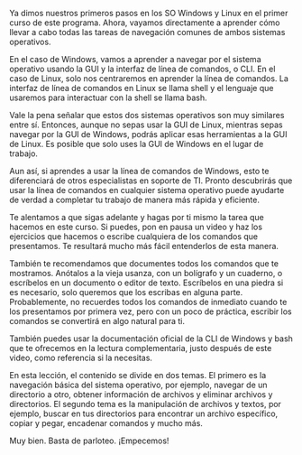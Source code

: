 Ya dimos nuestros primeros pasos en los SO Windows y Linux en el primer curso de este programa. Ahora, vayamos directamente a aprender cómo llevar a cabo todas las tareas de navegación comunes de ambos sistemas operativos.

En el caso de Windows, vamos a aprender a navegar por el sistema operativo usando la GUI y la interfaz de línea de comandos, o CLI. En el caso de Linux, solo nos centraremos en aprender la línea de comandos. La interfaz de línea de comandos en Linux se llama shell y el lenguaje que usaremos para interactuar con la shell se llama bash.

Vale la pena señalar que estos dos sistemas operativos son muy similares entre sí. Entonces, aunque no sepas usar la GUI de Linux, mientras sepas navegar por la GUI de Windows, podrás aplicar esas herramientas a la GUI de Linux. Es posible que solo uses la GUI de Windows en el lugar de trabajo.

Aun así, si aprendes a usar la línea de comandos de Windows, esto te diferenciará de otros especialistas en soporte de TI. Pronto descubrirás que usar la línea de comandos en cualquier sistema operativo puede ayudarte de verdad a completar tu trabajo de manera más rápida y eficiente.

Te alentamos a que sigas adelante y hagas por ti mismo la tarea que hacemos en este curso. Si puedes, pon en pausa un video y haz los ejercicios que hacemos o escribe cualquiera de los comandos que presentamos. Te resultará mucho más fácil entenderlos de esta manera.

También te recomendamos que documentes todos los comandos que te mostramos. Anótalos a la vieja usanza, con un bolígrafo y un cuaderno, o escríbelos en un documento o editor de texto. Escríbelos en una piedra si es necesario, solo queremos que los escribas en alguna parte. Probablemente, no recuerdes todos los comandos de inmediato cuando te los presentamos por primera vez, pero con un poco de práctica, escribir los comandos se convertirá en algo natural para ti.

También puedes usar la documentación oficial de la CLI de Windows y bash que te ofrecemos en la lectura complementaria, justo después de este video, como referencia si la necesitas.

En esta lección, el contenido se divide en dos temas. El primero es la navegación básica del sistema operativo, por ejemplo, navegar de un directorio a otro, obtener información de archivos y eliminar archivos y directorios. El segundo tema es la manipulación de archivos y textos, por ejemplo, buscar en tus directorios para encontrar un archivo específico, copiar y pegar, encadenar comandos y mucho más.

Muy bien. Basta de parloteo. ¡Empecemos!
